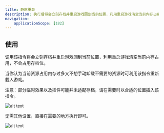 ```yaml
---
title: 静默重载
description: 执行后将会立刻存档并重启游戏回到当前位置，利用重启游戏清空当前内存占用
navigation:
    applicationScope: [182]
---
```


## 使用

调用该指令将会立刻存档并重启游戏回到当前位置，利用重启游戏清空当前内存占用，不会占用存档位。

当你认为当前资源占用内存过多又不想手动卸载不需要的资源时可利用该指令重新载入游戏。

注意：部分临时效果以及插件可能并未适配存档，请在需要时以合适的位置插入该指令。

![alt text](https://cdn.gcw.wiki.wiki/gcw/image/zh_hans/commands/system/silentoverload/image.png)

无需其他设置，直接在需要的地方执行即可。

![alt text](https://cdn.gcw.wiki.wiki/gcw/image/zh_hans/commands/system/silentoverload/image-1.png)
